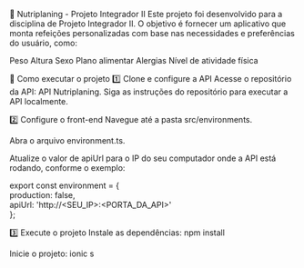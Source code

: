 🥗 Nutriplaning - Projeto Integrador II
Este projeto foi desenvolvido para a disciplina de Projeto Integrador II. O objetivo é fornecer um aplicativo que monta refeições personalizadas com base nas necessidades e preferências do usuário, como:

Peso
Altura
Sexo
Plano alimentar
Alergias
Nível de atividade física

🚀 Como executar o projeto
1️⃣ Clone e configure a API
Acesse o repositório da API: API Nutriplaning.
Siga as instruções do repositório para executar a API localmente.

2️⃣ Configure o front-end
Navegue até a pasta src/environments.

Abra o arquivo environment.ts.

Atualize o valor de apiUrl para o IP do seu computador onde a API está rodando, conforme o exemplo:

export const environment = {  
  production: false,  
  apiUrl: 'http://<SEU_IP>:<PORTA_DA_API>'  
};  

3️⃣ Execute o projeto
Instale as dependências:
npm install

Inicie o projeto:
ionic s
